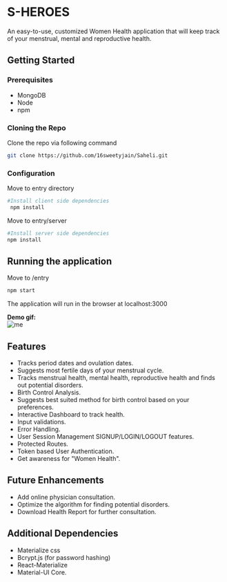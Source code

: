 # S-HEROES

An easy-to-use, customized Women Health application that will keep track of your menstrual, mental and reproductive health.   

## Getting Started

### Prerequisites

* MongoDB  
* Node  
* npm

### Cloning the Repo

Clone the repo via following command

```bash
git clone https://github.com/16sweetyjain/Saheli.git
```

### Configuration

Move to entry directory

```bash
#Install client side dependencies
 npm install
```

Move to entry/server

```bash
#Install server side dependencies
npm install
```

## Running the application

Move to /entry

```bash
npm start
```

The application will run in the browser at localhost:3000

**Demo gif:**<br />
![me](https://github.com/16sweetyjain/Saheli/blob/main/Animation.gif)

## Features

* Tracks period dates and ovulation dates.  
* Suggests most fertile days of your menstrual cycle.    
* Tracks menstrual health, mental health, reproductive health and finds out potential disorders.     
* Birth Control Analysis.  
* Suggests best suited method for birth control based on your preferences.  
* Interactive Dashboard to track health.  
* Input validations.  
* Error Handling.  
* User Session Management SIGNUP/LOGIN/LOGOUT features.  
* Protected Routes.  
* Token based User Authentication.  
* Get awareness for "Women Health".  

## Future Enhancements

* Add online physician consultation.  
* Optimize the algorithm for finding potential disorders.   
* Download Health Report for further consultation.  

## Additional Dependencies

* Materialize css  
* Bcrypt.js (for password hashing)  
* React-Materialize  
* Material-UI Core.  
